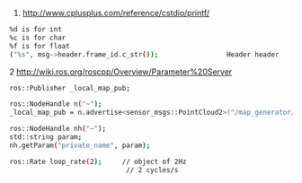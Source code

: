 1. http://www.cplusplus.com/reference/cstdio/printf/
```bash
%d is for int
%c is for char
%f is for float
("%s", msg->header.frame_id.c_str());                 Header header
```

2 http://wiki.ros.org/roscpp/Overview/Parameter%20Server
```bash
ros::Publisher _local_map_pub;

ros::NodeHandle n("~");
_local_map_pub = n.advertise<sensor_msgs::PointCloud2>("/map_generator/local_cloud", 1);
```
```bash
ros::NodeHandle nh("~");
std::string param;
nh.getParam("private_name", param);
```

```bash
ros::Rate loop_rate(2);     // object of 2Hz
                             // 2 cycles/s
```

